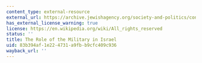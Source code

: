 ```yaml
---
content_type: external-resource
external_url: https://archive.jewishagency.org/society-and-politics/content/36591/
has_external_license_warning: true
license: https://en.wikipedia.org/wiki/All_rights_reserved
status: ''
title: The Role of the Military in Israel
uid: 83b394af-1e22-4731-a9fb-b9cfc409c936
wayback_url: ''
---
```

